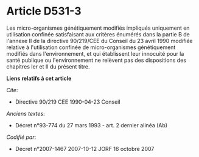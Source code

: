 # Article D531-3

Les micro-organismes génétiquement modifiés impliqués uniquement en utilisation confinée satisfaisant aux critères énumérés
dans la partie B de l'annexe II de la directive 90/219/CEE du Conseil du 23 avril 1990 modifiée relative à l'utilisation
confinée de micro-organismes génétiquement modifiés dans l'environnement, et qui établissent leur innocuité pour la santé
publique ou l'environnement ne relèvent pas des dispositions des chapitres Ier et II du présent titre.

**Liens relatifs à cet article**

_Cite_:

  - Directive 90/219 CEE 1990-04-23 Conseil

_Anciens textes_:

  - Décret n°93-774 du 27 mars 1993 - art. 2 dernier alinéa (Ab)

_Codifié par_:

  - Décret n°2007-1467 2007-10-12 JORF 16 octobre 2007
